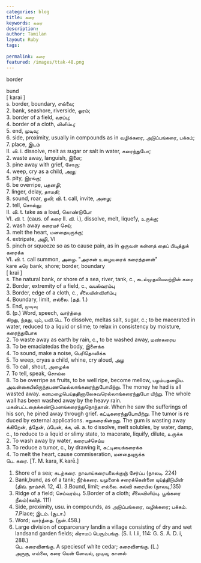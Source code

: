 ```yaml
---
categories: blog
title: கரை
keywords: கரை
description: 
author: Tamilan
layout: Ruby
tags: 
 
permalink: கரை
featured: /images/ttak-48.png
---
```

  
border  
  
bund  
[ karai ]  
s. border, boundary, எல்லை;  
2. bank, seashore, riverside, ஓரம்;  
3. border of a field, வரப்பு;  
4. border of a cloth, விளிம்பு;  
5. end, முடிவு;  
6. side, proximity, usually in compounds as in வழிக்கரை, அடுப்பங்கரை, பக்கம்;  
7. place, இடம்  
II. வி. i. dissolve, melt as sugar or salt in water, கரைந்துபோ;  
2. waste away, languish, இளை;  
3. pine away with grief, சோரு;  
4. weep, cry as a child, அழு;  
5. pity, இரங்கு;  
6. be overripe, பதனழி;  
7. linger, delay, தாமதி;  
8. sound, roar, ஒலி; வி. t. call, invite, அழை;  
2. tell, சொல்லு  
II. வி. t. take as a load, கொண்டுபோ  
VI. வி. t. (caus. of கரை II. வி. i.), dissolve, melt, liquefy, உருக்கு;  
2. wash away கரையச் செய்;  
3. melt the heart, மனதையுருக்கு;  
4. extripate, அழி, VI  
5. pinch or squeeze so as to cause pain, as in ஒருவன் கன்னத் தைப் பிடித்துக் கரைக்க  
VI. வி. t. call summon, அழை. "அரசன் உழையரைக் கரைத்தனன்"  
kare கரெ bank, shore; border, boundary  
[ krai ]  
s. The natural bank, or shore of a sea, river, tank, c., கடல்முதலியவற்றின் கரை  
2. Border, extremity of a field, c., வயல்வரம்பு  
3. Border, edge of a cloth, c., சீலையின்விளிம்பு  
4. Boundary, limit, எல்லை. (தத். 1.)  
5. End, முடிவு  
6. (p.) Word, speech, வார்த்தை  
கிறது, ந்தது, யும், யவி.பெ. To dissolve, meltas salt, sugar, c.; to be macerated in water, reduced to a liquid or slime; to relax in consistency by moisture, கரைந்துபோக  
2. To waste away as earth by rain, c., to be washed away, மண்கரைய  
3. To be emaciatedas the body, இளைக்க  
4. To sound, make a noise, பெரிதொலிக்க  
5. To weep, cryas a child, whine, cry aloud, அழ  
6. To call, shout, அழைக்க  
7. To tell, speak, சொல்ல  
8. To be overripe as fruits, to be well ripe, become mellow, பழம்பதனழிய. அவன்கையிலிருந்தபணமெல்லாங்கரைந்துபோயிற்று. The money he had is all wasted away. கனமழைபெய்ததினாலேசுவரெல்லாங்கரைந்துபோ யிற்று. The whole wall has been washed away by the heavy rain. மகன்பட்டதைக்கண்டுமனங்கரைந்துநொந்தான். When he saw the sufferings of his son, he pined away through grief. கட்டிகரைந்துபோயிற்று. The tumor is re duced by external applications. ஈறுகரைகின்றது. The gum is wasting away  
க்கிறேன், த்தேன், ப்பேன், க்க, வி. a. to dissolve, melt solubles, by water, damp, c., to reduce to a liquid or slimy state, to macerate, liquify, dilute, உருக்க  
2. To wash away by water, கரையச்செய்ய  
3. To reduce a tumor, c., by drawing it, கட்டியைக்கரைக்க  
4. To melt the heart, cause commiseration, மனதையுருக்க  
பெ. கரை. [T. M. kara, K.karē.]  
1. Shore of a sea; கடற்கரை. நாவாய்கரையலைக்குஞ் சேர்ப்ப (நாலடி. 224)  
2. Bank,bund, as of a tank; நீர்க்கரை. யமுனைக் சரைக்கென்னை யுய்த்திடுமின் (திவ். நாய்ச்சி. 12, 4). 3.Bound, limit; எல்லை. கல்வி கரையில (நாலடி,135)  
4. Ridge of a field; செய்வரம்பு. 5.Border of a cloth; சீலைவிளிம்பு. பூங்கரை நீலம்(கலித். 111)  
6. Side, proximity, usu. in compounds, as அடுப்பங்கரை, வழிக்கரை; பக்கம். 7.Place; இடம். (சூடா.)  
8. Word; வார்த்தை. (நன்.458.)  
9. Large division of coparcenary landin a village consisting of dry and wet landsand garden fields; கிராமப் பெரும்பங்கு. (S. I. I.ii, 114: G. S. A. D. i, 288.)  
பெ. கரைவிளங்கு. A speciesof white cedar; கரைவிளங்கு. (L.)  
அருகு, எல்லை, கரை யென் னேவல், முடிவு, கானல்